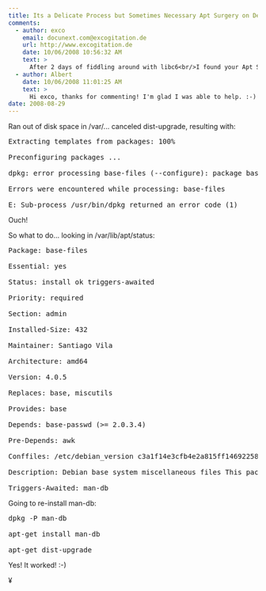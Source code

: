 ```yaml
---
title: Its a Delicate Process but Sometimes Necessary Apt Surgery on Debian GNU Linux
comments:
  - author: exco
    email: docunext.com@excogitation.de
    url: http://www.excogitation.de
    date: 10/06/2008 10:56:32 AM
    text: >
      After 2 days of fiddling around with libc6<br/>I found your Apt Surgery and ... what do you know - I also had "Triggers-Awaited: man-db".<br/><br/>Your solution also worked for me. Thanks.
  - author: Albert
    date: 10/06/2008 11:01:25 AM
    text: >
      Hi exco, thanks for commenting! I'm glad I was able to help. :-)
date: 2008-08-29
---
```

Ran out of disk space in /var/... canceled dist-upgrade, resulting with:

<pre>
Extracting templates from packages: 100%

Preconfiguring packages ...

dpkg: error processing base-files (--configure): package base-files is not ready for configuration cannot configure (current status `triggers-awaited')

Errors were encountered while processing: base-files

E: Sub-process /usr/bin/dpkg returned an error code (1)</pre>

Ouch!

So what to do... looking in /var/lib/apt/status:

<pre>
Package: base-files

Essential: yes

Status: install ok triggers-awaited

Priority: required

Section: admin

Installed-Size: 432

Maintainer: Santiago Vila <sanvila@debian.org>

Architecture: amd64

Version: 4.0.5

Replaces: base, miscutils

Provides: base

Depends: base-passwd (>= 2.0.3.4)

Pre-Depends: awk

Conffiles: /etc/debian_version c3a1f14e3cfb4e2a815ff14692258219 /etc/host.conf 4eb63731c9f5e30903ac4fc07a7fe3d6 /etc/issue c5b47f7de972ac3f083cc6349bcb23db /etc/issue.net ad006ab49199770f760dac332209cb27

Description: Debian base system miscellaneous files This package contains the basic filesystem hierarchy of a Debian system, and several important miscellaneous files, such as /etc/debian_version, /etc/host.conf, /etc/issue, /etc/motd, /etc/profile, /etc/nsswitch.conf, and others, and the text of several common licenses in use on Debian systems.

Triggers-Awaited: man-db</pre>

Going to re-install man-db:

<pre>
dpkg -P man-db

apt-get install man-db

apt-get dist-upgrade</pre>

Yes! It worked! :-)

¥

